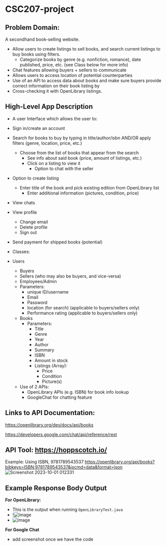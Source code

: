 # CSC207-project

## Problem Domain:
A secondhand book-selling website.

* Allow users to create listings to sell books, and search current listings to buy books using filters.
  * Categorize books by genre (e.g. nonfiction, romance), date published, price, etc. (see Class below for more info)
* Chat features allowing buyers + sellers to communicate
* Allows users to access location of potential counterparties
* Use of an API to access data about books and make sure buyers provide correct information on their book listing by 
* Cross-checking it with OpenLibrary listings.


## High-Level App Description
* A user Interface which allows the user to:
* Sign in/create an account
* Search for books to buy by typing in title/author/isbn AND/OR apply filters (genre, location, price, etc.)
  * Choose from the list of books that appear from the search
    *   See info about said book (price, amount of listings, etc.)
      * Click on a listing to view it
        * Option to chat with the seller
* Option to create listing
  - Enter title of the book and pick existing edition from OpenLibrary list
    - Enter additional information (pictures, condition, price)
* View chats
* View profile
  - Change email
  - Delete profile
  - Sign out
* Send payment for shipped books (potential)

* Classes:
* Users
  * Buyers
  * Sellers (who may also be buyers, and vice-versa)
  * Employees/Admin
  * Parameters:
    * unique ID/username
    * Email
    * Password
    * location (for search) (applicable to buyers/sellers only)
    * Performance rating (applicable to buyers/sellers only)
  * Books
    * Parameters:
      * Title
      * Genre
      * Year
      * Author
      * Summary
      * ISBN
      * Amount in stock
      * Listings (Array):
        - Price
        - Condition
        - Picture(s)
  * Use of 2 APIs:
    * OpenLibrary APIs (e.g. ISBN) for book info lookup
    * GoogleChat for chatting feature

## Links to API Documentation:
https://openlibrary.org/dev/docs/api/books

https://developers.google.com/chat/api/reference/rest

## API Tool: https://hoppscotch.io/

Example: Using ISBN, 9781789543537
https://openlibrary.org/api/books?bibkeys=ISBN:9781789543537&jscmd=data&format=json
![Screenshot 2023-10-01 012331](https://github.com/Nourdles/CSC207-project/assets/128332497/e6df3612-a576-461b-ac7c-8980935f76bb)

## Example Response Body Output

**For OpenLibrary:**
  * This is the output when running `OpenLibraryTest.java`
  * !![image](https://github.com/Nourdles/CSC207-project/assets/96416295/ed20f7a0-b862-4b09-ab3e-a1f27c9895ff)
  * ![image](https://github.com/Nourdles/CSC207-project/assets/96416295/adc43e9c-4a3d-477b-a61c-339925cb2896)


    

**For Google Chat**
  * add screenshot once we have the code

